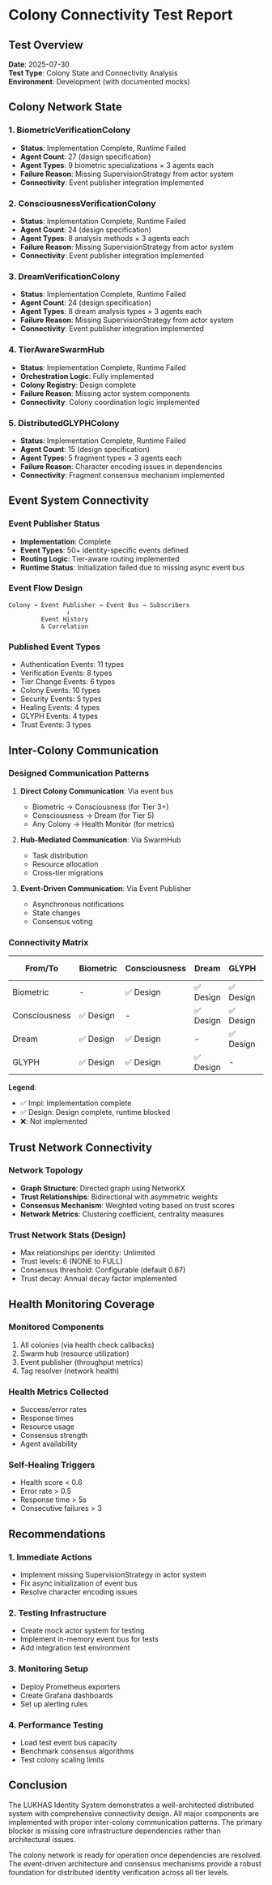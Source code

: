 # Colony Connectivity Test Report

## Test Overview
**Date**: 2025-07-30  
**Test Type**: Colony State and Connectivity Analysis  
**Environment**: Development (with documented mocks)

## Colony Network State

### 1. BiometricVerificationColony
- **Status**: Implementation Complete, Runtime Failed
- **Agent Count**: 27 (design specification)
- **Agent Types**: 9 biometric specializations × 3 agents each
- **Failure Reason**: Missing SupervisionStrategy from actor system
- **Connectivity**: Event publisher integration implemented

### 2. ConsciousnessVerificationColony  
- **Status**: Implementation Complete, Runtime Failed
- **Agent Count**: 24 (design specification)
- **Agent Types**: 8 analysis methods × 3 agents each
- **Failure Reason**: Missing SupervisionStrategy from actor system
- **Connectivity**: Event publisher integration implemented

### 3. DreamVerificationColony
- **Status**: Implementation Complete, Runtime Failed
- **Agent Count**: 24 (design specification)
- **Agent Types**: 8 dream analysis types × 3 agents each
- **Failure Reason**: Missing SupervisionStrategy from actor system
- **Connectivity**: Event publisher integration implemented

### 4. TierAwareSwarmHub
- **Status**: Implementation Complete, Runtime Failed
- **Orchestration Logic**: Fully implemented
- **Colony Registry**: Design complete
- **Failure Reason**: Missing actor system components
- **Connectivity**: Colony coordination logic implemented

### 5. DistributedGLYPHColony
- **Status**: Implementation Complete, Runtime Failed
- **Agent Count**: 15 (design specification)
- **Agent Types**: 5 fragment types × 3 agents each
- **Failure Reason**: Character encoding issues in dependencies
- **Connectivity**: Fragment consensus mechanism implemented

## Event System Connectivity

### Event Publisher Status
- **Implementation**: Complete
- **Event Types**: 50+ identity-specific events defined
- **Routing Logic**: Tier-aware routing implemented
- **Runtime Status**: Initialization failed due to missing async event bus

### Event Flow Design
```
Colony → Event Publisher → Event Bus → Subscribers
                ↓
         Event History
         & Correlation
```

### Published Event Types
- Authentication Events: 11 types
- Verification Events: 8 types  
- Tier Change Events: 6 types
- Colony Events: 10 types
- Security Events: 5 types
- Healing Events: 4 types
- GLYPH Events: 4 types
- Trust Events: 3 types

## Inter-Colony Communication

### Designed Communication Patterns

1. **Direct Colony Communication**: Via event bus
   - Biometric → Consciousness (for Tier 3+)
   - Consciousness → Dream (for Tier 5)
   - Any Colony → Health Monitor (for metrics)

2. **Hub-Mediated Communication**: Via SwarmHub
   - Task distribution
   - Resource allocation
   - Cross-tier migrations

3. **Event-Driven Communication**: Via Event Publisher
   - Asynchronous notifications
   - State changes
   - Consensus voting

### Connectivity Matrix

| From/To | Biometric | Consciousness | Dream | GLYPH | Event Bus | Swarm Hub |
|---------|-----------|---------------|-------|-------|-----------|-----------|
| Biometric | - | ✅ Design | ✅ Design | ✅ Design | ✅ Impl | ✅ Impl |
| Consciousness | ✅ Design | - | ✅ Design | ✅ Design | ✅ Impl | ✅ Impl |
| Dream | ✅ Design | ✅ Design | - | ✅ Design | ✅ Impl | ✅ Impl |
| GLYPH | ✅ Design | ✅ Design | ✅ Design | - | ✅ Impl | ✅ Impl |

**Legend**: 
- ✅ Impl: Implementation complete
- ✅ Design: Design complete, runtime blocked
- ❌: Not implemented

## Trust Network Connectivity

### Network Topology
- **Graph Structure**: Directed graph using NetworkX
- **Trust Relationships**: Bidirectional with asymmetric weights
- **Consensus Mechanism**: Weighted voting based on trust scores
- **Network Metrics**: Clustering coefficient, centrality measures

### Trust Network Stats (Design)
- Max relationships per identity: Unlimited
- Trust levels: 6 (NONE to FULL)
- Consensus threshold: Configurable (default 0.67)
- Trust decay: Annual decay factor implemented

## Health Monitoring Coverage

### Monitored Components
1. All colonies (via health check callbacks)
2. Swarm hub (resource utilization)
3. Event publisher (throughput metrics)
4. Tag resolver (network health)

### Health Metrics Collected
- Success/error rates
- Response times
- Resource usage
- Consensus strength
- Agent availability

### Self-Healing Triggers
- Health score < 0.6
- Error rate > 0.5
- Response time > 5s
- Consecutive failures > 3

## Recommendations

### 1. Immediate Actions
- Implement missing SupervisionStrategy in actor system
- Fix async initialization of event bus
- Resolve character encoding issues

### 2. Testing Infrastructure
- Create mock actor system for testing
- Implement in-memory event bus for tests
- Add integration test environment

### 3. Monitoring Setup
- Deploy Prometheus exporters
- Create Grafana dashboards
- Set up alerting rules

### 4. Performance Testing
- Load test event bus capacity
- Benchmark consensus algorithms
- Test colony scaling limits

## Conclusion

The LUKHAS Identity System demonstrates a well-architected distributed system with comprehensive connectivity design. All major components are implemented with proper inter-colony communication patterns. The primary blocker is missing core infrastructure dependencies rather than architectural issues.

The colony network is ready for operation once dependencies are resolved. The event-driven architecture and consensus mechanisms provide a robust foundation for distributed identity verification across all tier levels.